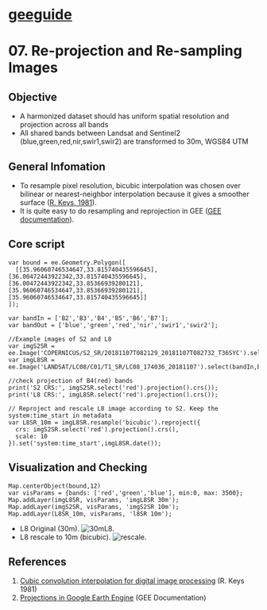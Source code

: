 # [geeguide](/README.md)
# 07. Re-projection and Re-sampling Images

## Objective
- A harmonized dataset should has uniform spatial resolution and projection across all bands
- All shared bands between Landsat and Sentinel2 (blue,green,red,nir,swir1,swir2) are transformed to 30m, WGS84 UTM

## General Infomation
- To resample pixel resolution, bicubic interpolation was chosen over bilinear or nearest-neighbor interpolation because it gives a smoother surface ([R. Keys, 1981](https://doi.org/10.1109/TASSP.1981.1163711)).
- It is quite easy to do resampling and reprojection in GEE ([GEE documentation](https://developers.google.com/earth-engine/projections)). 
## Core script

```
var bound = ee.Geometry.Polygon([
  [[35.96060746534647,33.815740435596645], [36.00472443922342,33.815740435596645], [36.00472443922342,33.85366939280121], [35.96060746534647,33.85366939280121], [35.96060746534647,33.815740435596645]]
]);

var bandIn = ['B2','B3','B4','B5','B6','B7'];
var bandOut = ['blue','green','red','nir','swir1','swir2'];

//Example images of S2 and L8
var imgS2SR = ee.Image('COPERNICUS/S2_SR/20181107T082129_20181107T082732_T36SYC').select(bandIn,bandOut).clip(bound);
var imgL8SR = ee.Image('LANDSAT/LC08/C01/T1_SR/LC08_174036_20181107').select(bandIn,bandOut).clip(bound);

//check projection of B4(red) bands
print('S2 CRS:', imgS2SR.select('red').projection().crs());
print('L8 CRS:', imgL8SR.select('red').projection().crs());

// Reproject and rescale L8 image according to S2. Keep the system:time_start in metadata
var L8SR_10m = imgL8SR.resample('bicubic').reproject({
  crs: imgS2SR.select('red').projection().crs(),
  scale: 10
}).set('system:time_start',imgL8SR.date());

```

## Visualization and Checking
```
Map.centerObject(bound,12)
var visParams = {bands: ['red','green','blue'], min:0, max: 3500};
Map.addLayer(imgL8SR, visParams, 'imgL8SR 30m');
Map.addLayer(imgS2SR, visParams, 'imgS2SR 10m');
Map.addLayer(L8SR_10m, visParams, 'l8SR 10m'); 

```
- L8 Original (30m).
![30mL8](https://user-images.githubusercontent.com/40456844/62151792-586cc600-b32b-11e9-91f6-12c4ce8a374d.png).
- L8 rescale to 10m (bicubic).
![rescale](https://user-images.githubusercontent.com/40456844/62151685-1b083880-b32b-11e9-98b9-1606ca17238f.png).
## References
1. [Cubic convolution interpolation for digital image processing](https://doi.org/10.1109/TASSP.1981.1163711) (R. Keys 1981)
2. [Projections in Google Earth Engine](https://developers.google.com/earth-engine/projections) (GEE Documentation)
